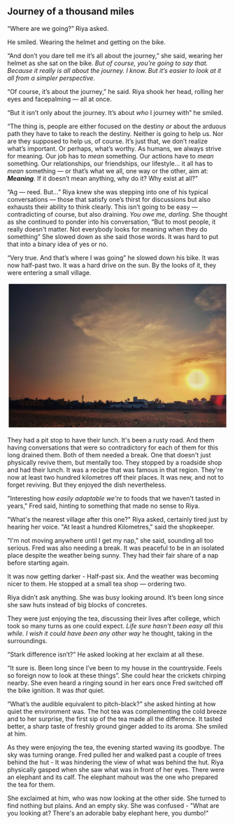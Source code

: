 ## Journey of a thousand miles

“Where are we going?” Riya asked.  

He smiled. Wearing the helmet and getting on the bike.  

“And don’t you dare tell me it’s all about the journey,” she said, wearing her helmet as she sat on the bike. *But of course, you’re going to say that. Because it really is all about the journey. I know. But it’s easier to look at it all from a simpler perspective.*  

“Of course, it’s about the journey,” he said. Riya shook her head, rolling her eyes and facepalming — all at once.  

“But it isn’t only about the journey. It’s about *who* I journey with” he smiled.  

“The thing is, people are either focused on the destiny *or* about the arduous path they have to take to reach the destiny. Neither is going to help us. Nor are they supposed to help us, of course. It’s just that, we don’t realize what’s important. Or perhaps, what’s worthy. As humans, we always strive for meaning. Our job has to *mean* something. Our actions have to *mean* something. Our relationships, our friendships, our lifestyle… it all has to *mean* something — or that’s what we all, one way or the other, aim at: ***Meaning***. If it doesn’t mean anything, why do it? Why exist at all?”  

“Ag — reed. But…” Riya knew she was stepping into one of his typical conversations — those that satisfy one’s thirst for discussions but also exhausts their ability to think clearly. This isn’t going to be easy — contradicting of course, but also draining. *You owe me, darling.* She thought as she continued to ponder into his conversation, “But to most people, it really doesn't matter. Not everybody looks for meaning when they do something” She slowed down as she said those words. It was hard to put that into a binary idea of yes or no.  


“Very true. And that’s where I was going” he slowed down his bike. It was now half-past two. It was a hard drive on the sun. By the looks of it, they were entering a small village.  

![sunny](sunny.jpeg)


They had a pit stop to have their lunch. It's been a rusty road. And them having conversations that were so contradictory for each of them for this long drained them. Both of them needed a break. One that doesn't just physically revive them, but mentally too. They stopped by a roadside shop and had their lunch. It was a recipe that was famous in that region. They're now at least two hundred kilometres off their places. It was new, and not to forget reviving. But they enjoyed the dish nevertheless.  

"Interesting how *easily adaptable we're* to foods that we haven't tasted in years," Fred said, hinting to something that made no sense to Riya.  

"What's the nearest village after this one?" Riya asked, certainly tired just by hearing her voice. "At least a hundred Kilometres," said the shopkeeper.  

"I'm not moving anywhere until I get my nap," she said, sounding all too serious. Fred was also needing a break. It was peaceful to be in an isolated place despite the weather being sunny. They had their fair share of a nap before starting again.  

It was now getting darker - Half-past six. And the weather was becoming nicer to them. He stopped at a small tea shop — ordering two.  

Riya didn’t ask anything. She was busy looking around. It’s been long since she saw huts instead of big blocks of concretes.  

They were just enjoying the tea, discussing their lives after college, which took so many turns as one could expect. *Life sure hasn't been easy all this while. I wish it could have been any other way* he thought, taking in the surroundings.   


“Stark difference isn’t?” He asked looking at her exclaim at all these.  

“It sure is. Been long since I’ve been to my house in the countryside. Feels so foreign now to look at these things”. She could hear the crickets chirping nearby. She even heard a ringing sound in her ears once Fred switched off the bike ignition. It was *that* quiet.  

“What’s the audible equivalent to pitch-black?” she asked hinting at how quiet the environment was. The hot tea was complementing the cold breeze and to her surprise, the first sip of the tea made all the difference. It tasted better, a sharp taste of freshly ground ginger added to its aroma. She smiled at him.  

As they were enjoying the tea, the evening started waving its goodbye. The sky was turning orange. Fred pulled her and walked past a couple of trees behind the hut - It was hindering the view of what was behind the hut. Riya physically gasped when she saw what was in front of her eyes. There were an elephant and its calf. The elephant mahout was the one who prepared the tea for them.  

She exclaimed at him, who was now looking at the other side. She turned to find nothing but plains. And an empty sky. She was confused - "What are you looking at? There's an adorable baby elephant here, you dumbo!"  